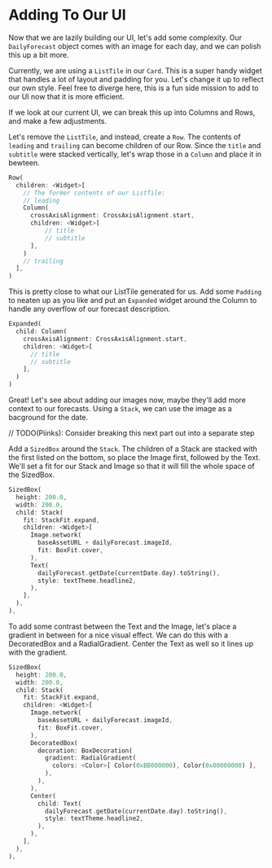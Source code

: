 # Adding To Our UI

Now that we are lazily building our UI, let's add some complexity. Our `DailyForecast` object comes with an image for each day, and we can polish this up a bit more.

Currently, we are using a `ListTile` in our `Card`. This is a super handy widget that handles a lot of layout and padding for you. Let's change it up to reflect our own style. Feel free to diverge here, this is a fun side mission to add to our UI now that it is more efficient.

If we look at our current UI, we can break this up into Columns and Rows, and make a few adjustments.

Let's remove the `ListTile`, and instead, create a `Row`. The contents of `leading` and `trailing` can become children of our Row. Since the `title` and `subtitle` were stacked vertically, let's wrap those in a `Column` and place it in bewteen.

```dart
Row( 
  children: <Widget>[
    // The former contents of our ListTile:
    // leading
    Column(
      crossAxisAlignment: CrossAxisAlignment.start,
      children: <Widget>[
          // title
          // subtitle
      ],
    )
    // trailing
  ],
)
```

This is pretty close to what our ListTile generated for us. Add some `Padding` to neaten up as you like and put an `Expanded` widget around the Column to handle any overflow of our forecast description.

```dart
Expanded(
  child: Column(
    crossAxisAlignment: CrossAxisAlignment.start,
    children: <Widget>[
      // title
      // subtitle
    ],
  )
)
```

Great! Let's see about adding our images now, maybe they'll add more context to our forecasts. Using a `Stack`, we can use the image as a bacground for the date.

// TODO(Piinks): Consider breaking this next part out into a separate step

Add a `SizedBox` around the `Stack`. The children of a Stack are stacked with the first listed on the bottom, so place the Image first, followed by the Text. We'll set a fit for our Stack and Image so that it will fill the whole space of the SizedBox.

```dart
SizedBox(
  height: 200.0,
  width: 200.0,
  child: Stack(
    fit: StackFit.expand,
    children: <Widget>[
      Image.network(
        baseAssetURL + dailyForecast.imageId,
        fit: BoxFit.cover,
      ),
      Text(
        dailyForecast.getDate(currentDate.day).toString(),
        style: textTheme.headline2,
      ),
    ],
  ),
),
```

To add some contrast between the Text and the Image, let's place a gradient in between for a nice visual effect. We can do this with a DecoratedBox and a RadialGradient. Center the Text as well so it lines up with the gradient.

```dart
SizedBox(
  height: 200.0,
  width: 200.0,
  child: Stack(
    fit: StackFit.expand,
    children: <Widget>[
      Image.network(
        baseAssetURL + dailyForecast.imageId,
        fit: BoxFit.cover,
      ),
      DecoratedBox(
        decoration: BoxDecoration(
          gradient: RadialGradient(
            colors: <Color>[ Color(0xBB000000), Color(0x00000000) ],
          ),
        ),
      ),
      Center(
        child: Text(
          dailyForecast.getDate(currentDate.day).toString(),
          style: textTheme.headline2,
        ),
      ),
    ],
  ),
),
```


